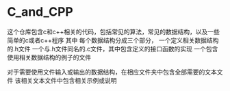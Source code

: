 # C_and_CPP
这个仓库包含c和c++相关的代码，包括常见的算法，常见的数据结构，以及一些简单的c或者c++程序
其中 每个数据结构分成三个部分，
一个定义相关数据结构的.h文件
一个与.h文件同名的.c文件，其中包含定义的接口函数的实现
一个包含使用相关数据结构的例子的文件

对于需要使用文件输入或输出的数据结构，在相应文件夹中包含全部需要的文本文件
该相关文本文件中包含相关示例或说明
